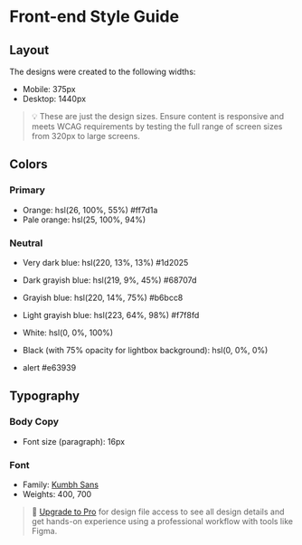 # Front-end Style Guide

## Layout

The designs were created to the following widths:

- Mobile: 375px
- Desktop: 1440px

> 💡 These are just the design sizes. Ensure content is responsive and meets WCAG requirements by testing the full range of screen sizes from 320px to large screens.

## Colors

### Primary

- Orange: hsl(26, 100%, 55%)  #ff7d1a
- Pale orange: hsl(25, 100%, 94%)

### Neutral

- Very dark blue: hsl(220, 13%, 13%)  #1d2025
- Dark grayish blue: hsl(219, 9%, 45%)  #68707d
- Grayish blue: hsl(220, 14%, 75%)    #b6bcc8
- Light grayish blue: hsl(223, 64%, 98%)   #f7f8fd
- White: hsl(0, 0%, 100%)
- Black (with 75% opacity for lightbox background): hsl(0, 0%, 0%)

- alert #e63939

## Typography

### Body Copy

- Font size (paragraph): 16px

### Font

- Family: [Kumbh Sans](https://fonts.google.com/specimen/Kumbh+Sans)
- Weights: 400, 700

> 💎 [Upgrade to Pro](https://www.frontendmentor.io/pro?ref=style-guide) for design file access to see all design details and get hands-on experience using a professional workflow with tools like Figma.
